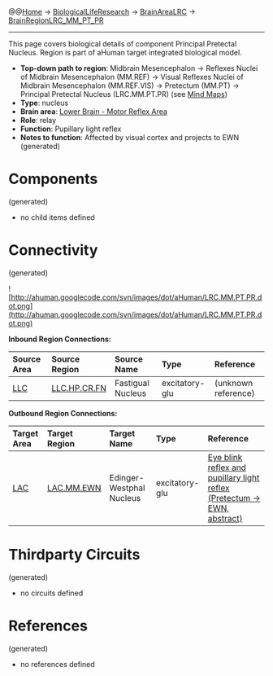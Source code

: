 @@[Home](Home.md) -> [BiologicalLifeResearch](BiologicalLifeResearch.md) -> [BrainAreaLRC](BrainAreaLRC.md) -> [BrainRegionLRC\_MM\_PT\_PR](BrainRegionLRC_MM_PT_PR.md)

---


This page covers biological details of component Principal Pretectal Nucleus.
Region is part of aHuman target integrated biological model.

  * **Top-down path to region**: Midbrain Mesencephalon -> Reflexes Nuclei of Midbrain Mesencephalon (MM.REF) -> Visual Reflexes Nuclei of Midbrain Mesencephalon (MM.REF.VIS) -> Pretectum (MM.PT) -> Principal Pretectal Nucleus (LRC.MM.PT.PR) (see [Mind Maps](OverallMindMaps.md))
  * **Type**: nucleus
  * **Brain area**: [Lower Brain - Motor Reflex Area](BrainAreaLRC.md)
  * **Role**: relay
  * **Function**: Pupillary light reflex
  * **Notes to function**: Affected by visual cortex and projects to EWN
(generated)
# Components #
(generated)


  * no child items defined

# Connectivity #
(generated)


![http://ahuman.googlecode.com/svn/images/dot/aHuman/LRC.MM.PT.PR.dot.png](http://ahuman.googlecode.com/svn/images/dot/aHuman/LRC.MM.PT.PR.dot.png)

**Inbound Region Connections:**

| **Source Area** | **Source Region** | **Source Name** | **Type** | **Reference** |
|:----------------|:------------------|:----------------|:---------|:--------------|
| [LLC](BrainAreaLLC.md) | [LLC.HP.CR.FN](BrainRegionLLC_HP_CR_FN.md) | Fastigual Nucleus | excitatory-glu | (unknown reference) |

**Outbound Region Connections:**

| **Target Area** | **Target Region** | **Target Name** | **Type** | **Reference** |
|:----------------|:------------------|:----------------|:---------|:--------------|
| [LAC](BrainAreaLAC.md) | [LAC.MM.EWN](BrainRegionLAC_MM_EWN.md) | Edinger-Westphal Nucleus | excitatory-glu | [Eye blink reflex and pupillary light reflex (Pretectum -> EWN, abstract)](http://neuroscience.uth.tmc.edu/s3/chapter07.html) |

# Thirdparty Circuits #
(generated)

  * no circuits defined

# References #
(generated)

  * no references defined
